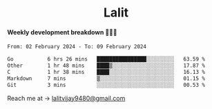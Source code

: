 <h1 align="center">Lalit</h1>

#### Weekly development breakdown 👨🏻‍💻
<!--START_SECTION:waka-->

```txt
From: 02 February 2024 - To: 09 February 2024

Go           6 hrs 26 mins   ████████████████░░░░░░░░░   63.59 %
Other        1 hr 48 mins    ████▒░░░░░░░░░░░░░░░░░░░░   17.87 %
C            1 hr 38 mins    ████░░░░░░░░░░░░░░░░░░░░░   16.13 %
Markdown     7 mins          ▒░░░░░░░░░░░░░░░░░░░░░░░░   01.15 %
Git          3 mins          ░░░░░░░░░░░░░░░░░░░░░░░░░   00.53 %
```

<!--END_SECTION:waka-->

Reach me at → lalitvijay9480@gmail.com
